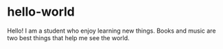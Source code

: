 # hello-world
Hello! 
I am a student who enjoy learning new things. Books and music are two best things that help me see the world.
